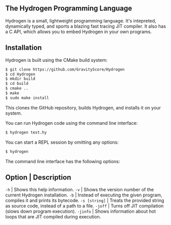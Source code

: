
The Hydrogen Programming Language
---------------------------------

Hydrogen is a small, lightweight programming language.
It's intepreted, dynamically typed, and sports a blazing fast tracing JIT compiler.
It also has a C API, which allows you to embed Hydrogen in your own programs.


## Installation

Hydrogen is built using the CMake build system:

```bash
$ git clone https://github.com/GravityScore/Hydrogen
$ cd Hydrogen
$ mkdir build
$ cd build
$ cmake ..
$ make
$ sudo make install
```

This clones the GitHub repository, builds Hydrogen, and installs it on your system.

You can run Hydrogen code using the command line interface:

```bash
$ hydrogen test.hy
```

You can start a REPL session by omitting any options:

```bash
$ hydrogen
```

The command line interface has the following options:

Option        | Description
---------------------------
`-h`          | Shows this help information.
`-v`          | Shows the version number of the current Hydrogen installation.
`-b`          | Instead of executing the given program, compiles it and prints its bytecode.
`-s [string]` | Treats the provided string as source code, instead of a path to a file.
`-joff`       | Turns off JIT compilation (slows down program execution).
`-jinfo`      | Shows information about hot loops that are JIT compiled during execution.
